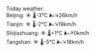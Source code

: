Today weather:  
Beijing: ☀️ 🌡️-3°C 🌬️↘26km/h  
Tianjin: ☀️ 🌡️-2°C 🌬️↘19km/h  
Shijiazhuang: ☀️ 🌡️+1°C 🌬️↗0km/h  
Tangshan: ☀️ 🌡️-5°C 🌬️↘18km/h  
